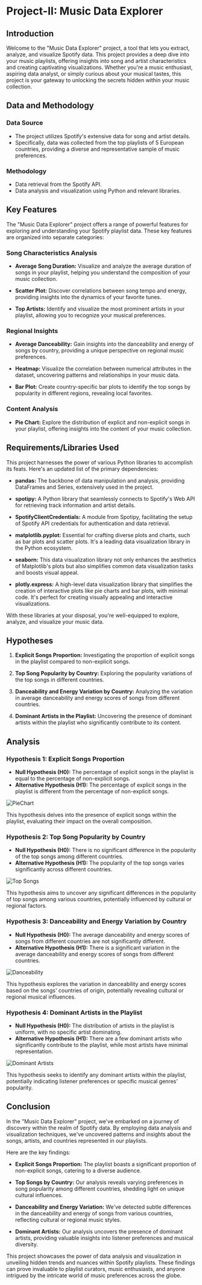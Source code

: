 # Project-II: Music Data Explorer

## Introduction

Welcome to the "Music Data Explorer" project, a tool that lets you extract, analyze, and visualize Spotify data. This project provides a deep dive into your music playlists, offering insights into song and artist characteristics and creating captivating visualizations. Whether you're a music enthusiast, aspiring data analyst, or simply curious about your musical tastes, this project is your gateway to unlocking the secrets hidden within your music collection.


## Data and Methodology

### Data Source

- The project utilizes Spotify's extensive data for song and artist details.
- Specifically, data was collected from the top playlists of 5 European countries, providing a diverse and representative sample of music preferences.

### Methodology

- Data retrieval from the Spotify API.
- Data analysis and visualization using Python and relevant libraries.

## Key Features

The "Music Data Explorer" project offers a range of powerful features for exploring and understanding your Spotify playlist data. These key features are organized into separate categories:


### Song Characteristics Analysis
- **Average Song Duration:** Visualize and analyze the average duration of songs in your playlist, helping you understand the composition of your music collection.

- **Scatter Plot:** Discover correlations between song tempo and energy, providing insights into the dynamics of your favorite tunes.

- **Top Artists:** Identify and visualize the most prominent artists in your playlist, allowing you to recognize your musical preferences.

### Regional Insights
- **Average Danceability:** Gain insights into the danceability and energy of songs by country, providing a unique perspective on regional music preferences.

- **Heatmap:** Visualize the correlation between numerical attributes in the dataset, uncovering patterns and relationships in your music data.

- **Bar Plot:** Create country-specific bar plots to identify the top songs by popularity in different regions, revealing local favorites.

### Content Analysis
- **Pie Chart:** Explore the distribution of explicit and non-explicit songs in your playlist, offering insights into the content of your music collection.

## Requirements/Libraries Used

This project harnesses the power of various Python libraries to accomplish its feats. Here's an updated list of the primary dependencies:

- **pandas:** The backbone of data manipulation and analysis, providing DataFrames and Series, extensively used in the project.

- **spotipy:** A Python library that seamlessly connects to Spotify's Web API for retrieving track information and artist details.

- **SpotifyClientCredentials:** A module from Spotipy, facilitating the setup of Spotify API credentials for authentication and data retrieval.

- **matplotlib.pyplot:** Essential for crafting diverse plots and charts, such as bar plots and scatter plots. It's a leading data visualization library in the Python ecosystem.

- **seaborn:** This data visualization library not only enhances the aesthetics of Matplotlib's plots but also simplifies common data visualization tasks and boosts visual appeal.

- **plotly.express:** A high-level data visualization library that simplifies the creation of interactive plots like pie charts and bar plots, with minimal code. It's perfect for creating visually appealing and interactive visualizations.

With these libraries at your disposal, you're well-equipped to explore, analyze, and visualize your music data.

## Hypotheses

1. **Explicit Songs Proportion:** Investigating the proportion of explicit songs in the playlist compared to non-explicit songs.

2. **Top Song Popularity by Country:** Exploring the popularity variations of the top songs in different countries.

3. **Danceability and Energy Variation by Country:** Analyzing the variation in average danceability and energy scores of songs from different countries.

4. **Dominant Artists in the Playlist:** Uncovering the presence of dominant artists within the playlist who significantly contribute to its content.

## Analysis

### Hypothesis 1: Explicit Songs Proportion

- **Null Hypothesis (H0):** The percentage of explicit songs in the playlist is equal to the percentage of non-explicit songs.
- **Alternative Hypothesis (H1):** The percentage of explicit songs in the playlist is different from the percentage of non-explicit songs.

![PieChart](https://github.com/imfap1/Project-II/blob/main/images/piechart.png?raw=true)

This hypothesis delves into the presence of explicit songs within the playlist, evaluating their impact on the overall composition.

### Hypothesis 2: Top Song Popularity by Country

- **Null Hypothesis (H0):** There is no significant difference in the popularity of the top songs among different countries.
- **Alternative Hypothesis (H1):** The popularity of the top songs varies significantly across different countries.

![Top Songs](https://github.com/imfap1/Project-II/blob/main/images/barplot.png)

This hypothesis aims to uncover any significant differences in the popularity of top songs among various countries, potentially influenced by cultural or regional factors.

### Hypothesis 3: Danceability and Energy Variation by Country

- **Null Hypothesis (H0):** The average danceability and energy scores of songs from different countries are not significantly different.
- **Alternative Hypothesis (H1):** There is a significant variation in the average danceability and energy scores of songs from different countries.

![Danceability](https://github.com/imfap1/Project-II/blob/main/images/average_danceability.png)

This hypothesis explores the variation in danceability and energy scores based on the songs' countries of origin, potentially revealing cultural or regional musical influences.

### Hypothesis 4: Dominant Artists in the Playlist

- **Null Hypothesis (H0):** The distribution of artists in the playlist is uniform, with no specific artist dominating.
- **Alternative Hypothesis (H1):** There are a few dominant artists who significantly contribute to the playlist, while most artists have minimal representation.

![Dominant Artists](https://github.com/imfap1/Project-II/blob/main/images/top_artists.png)
 
This hypothesis seeks to identify any dominant artists within the playlist, potentially indicating listener preferences or specific musical genres' popularity.

## Conclusion

In the "Music Data Explorer" project, we've embarked on a journey of discovery within the realm of Spotify data. By employing data analysis and visualization techniques, we've uncovered patterns and insights about the songs, artists, and countries represented in our playlists.

Here are the key findings:

- **Explicit Songs Proportion:** The playlist boasts a significant proportion of non-explicit songs, catering to a diverse audience.

- **Top Songs by Country:** Our analysis reveals varying preferences in song popularity among different countries, shedding light on unique cultural influences.

- **Danceability and Energy Variation:** We've detected subtle differences in the danceability and energy of songs from various countries, reflecting cultural or regional music styles.

- **Dominant Artists:** Our analysis uncovers the presence of dominant artists, providing valuable insights into listener preferences and musical diversity.

This project showcases the power of data analysis and visualization in unveiling hidden trends and nuances within Spotify playlists. These findings can prove invaluable to playlist curators, music enthusiasts, and anyone intrigued by the intricate world of music preferences across the globe.
